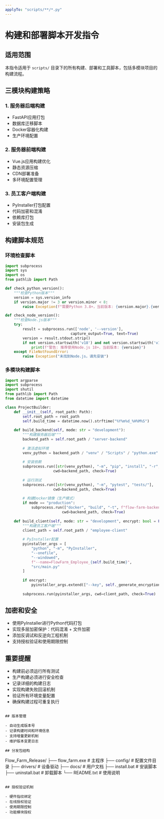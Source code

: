 ```yaml
---
applyTo: "scripts/**/*.py"
---
```


# 构建和部署脚本开发指令

## 适用范围
本指令适用于 `scripts/` 目录下的所有构建、部署和工具脚本，包括多模块项目的构建流程。

## 三模块构建策略

### 1. 服务器后端构建
- FastAPI应用打包
- 数据库迁移脚本
- Docker容器化构建
- 生产环境配置

### 2. 服务器前端构建
- Vue.js应用构建优化
- 静态资源压缩
- CDN部署准备
- 多环境配置管理

### 3. 员工客户端构建
- PyInstaller打包配置
- 代码加密和混淆
- 依赖库打包
- 安装包生成

## 构建脚本规范

### 环境检查脚本
```python
import subprocess
import sys
import os
from pathlib import Path

def check_python_version():
    """检查Python版本"""
    version = sys.version_info
    if version.major != 3 or version.minor < 8:
        raise Exception(f"需要Python 3.8+，当前版本: {version.major}.{version.minor}")

def check_node_version():
    """检查Node.js版本"""
    try:
        result = subprocess.run(['node', '--version'], 
                              capture_output=True, text=True)
        version = result.stdout.strip()
        if not version.startswith('v18') and not version.startswith('v19'):
            print(f"警告: 推荐使用Node.js 18+，当前版本: {version}")
    except FileNotFoundError:
        raise Exception("未找到Node.js，请先安装")
```

### 多模块构建脚本
```python
import argparse
import subprocess
import shutil
from pathlib import Path
from datetime import datetime

class ProjectBuilder:
    def __init__(self, root_path: Path):
        self.root_path = root_path
        self.build_time = datetime.now().strftime("%Y%m%d_%H%M%S")
        
    def build_backend(self, mode: str = "development"):
        """构建服务器后端"""
        backend_path = self.root_path / "server-backend"
        
        # 激活虚拟环境
        venv_python = backend_path / "venv" / "Scripts" / "python.exe"
        
        # 安装依赖
        subprocess.run([str(venv_python), "-m", "pip", "install", "-r", "requirements.txt"],
                      cwd=backend_path, check=True)
        
        # 运行测试
        subprocess.run([str(venv_python), "-m", "pytest", "tests/"],
                      cwd=backend_path, check=True)
        
        # 构建Docker镜像（生产模式）
        if mode == "production":
            subprocess.run(["docker", "build", "-t", f"flow-farm-backend:{self.build_time}", "."],
                          cwd=backend_path, check=True)
    
    def build_client(self, mode: str = "development", encrypt: bool = False):
        """构建员工客户端"""
        client_path = self.root_path / "employee-client"
        
        # PyInstaller配置
        pyinstaller_args = [
            "python", "-m", "PyInstaller",
            "--onefile",
            "--windowed",
            f"--name=FlowFarm_Employee_{self.build_time}",
            "src/main.py"
        ]
        
        if encrypt:
            pyinstaller_args.extend(["--key", self._generate_encryption_key()])
        
        subprocess.run(pyinstaller_args, cwd=client_path, check=True)
```

## 加密和安全
- 使用PyInstaller进行Python代码打包
- 实现多层加密保护：代码混淆 + 文件加密
- 添加反调试和反逆向工程机制
- 支持授权验证和使用期限控制

## 重要提醒
- 构建前必须运行所有测试
- 生产构建必须进行安全检查
- 记录详细的构建日志
- 实现构建失败回滚机制
- 验证所有环境变量配置
- 确保构建过程可重复执行
```

## 版本管理

- 自动生成版本号
- 记录构建时间和环境信息
- 支持增量更新机制
- 维护版本变更日志

## 分发包结构

```
Flow_Farm_Release/
├── flow_farm.exe          # 主程序
├── config/                # 配置文件目录
├── drivers/               # 设备驱动
├── docs/                  # 用户文档
├── install.bat           # 安装脚本
├── uninstall.bat         # 卸载脚本
└── README.txt            # 使用说明
```

## 授权验证机制

- 硬件指纹绑定
- 在线授权验证
- 使用期限控制
- 功能模块授权
